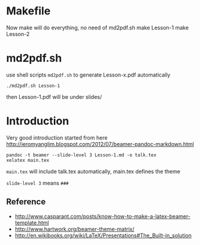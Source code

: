 # Makefile #
Now make will do everything, no need of md2pdf.sh
	make Lesson-1
	make Lesson-2


# md2pdf.sh #
use shell scripts `md2pdf.sh` to generate Lesson-x.pdf automatically

	./md2pdf.sh Lesson-1 

then Lesson-1.pdf will be under slides/

# Introduction #
Very good introduction started from here
 http://jeromyanglim.blogspot.com/2012/07/beamer-pandoc-markdown.html

	pandoc -t beamer --slide-level 3 Lesson-1.md -o talk.tex
	xelatex main.tex 

`main.tex` will include talk.tex automatically, main.tex defines the theme

`slide-level 3` means `###`

## Reference #
* http://www.casparant.com/posts/know-how-to-make-a-latex-beamer-template.html
* http://www.hartwork.org/beamer-theme-matrix/
* http://en.wikibooks.org/wiki/LaTeX/Presentations#The_Built-in_solution
